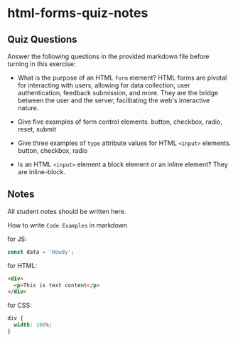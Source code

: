 # html-forms-quiz-notes

## Quiz Questions

Answer the following questions in the provided markdown file before turning in this exercise:

- What is the purpose of an HTML `form` element?
  HTML forms are pivotal for interacting with users, allowing for data collection, user authentication, feedback submission, and more. They are the bridge between the user and the server, facilitating the web's interactive nature.

- Give five examples of form control elements.
  button, checkbox, radio, reset, submit

- Give three examples of `type` attribute values for HTML `<input>` elements.
  button, checkbox, radio

- Is an HTML `<input>` element a block element or an inline element?
  They are inline-block.

## Notes

All student notes should be written here.

How to write `Code Examples` in markdown

for JS:

```javascript
const data = 'Howdy';
```

for HTML:

```html
<div>
  <p>This is text content</p>
</div>
```

for CSS:

```css
div {
  width: 100%;
}
```
